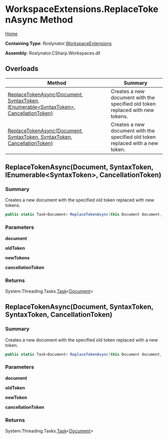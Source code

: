 # WorkspaceExtensions\.ReplaceTokenAsync Method

[Home](../../../README.md)

**Containing Type**: Roslynator\.[WorkspaceExtensions](../README.md)

**Assembly**: Roslynator\.CSharp\.Workspaces\.dll

## Overloads

| Method | Summary |
| ------ | ------- |
| [ReplaceTokenAsync(Document, SyntaxToken, IEnumerable\<SyntaxToken>, CancellationToken)](#Roslynator_WorkspaceExtensions_ReplaceTokenAsync_Microsoft_CodeAnalysis_Document_Microsoft_CodeAnalysis_SyntaxToken_System_Collections_Generic_IEnumerable_Microsoft_CodeAnalysis_SyntaxToken__System_Threading_CancellationToken_) | Creates a new document with the specified old token replaced with new tokens\. |
| [ReplaceTokenAsync(Document, SyntaxToken, SyntaxToken, CancellationToken)](#Roslynator_WorkspaceExtensions_ReplaceTokenAsync_Microsoft_CodeAnalysis_Document_Microsoft_CodeAnalysis_SyntaxToken_Microsoft_CodeAnalysis_SyntaxToken_System_Threading_CancellationToken_) | Creates a new document with the specified old token replaced with a new token\. |

## ReplaceTokenAsync\(Document, SyntaxToken, IEnumerable\<SyntaxToken>, CancellationToken\) <a name="Roslynator_WorkspaceExtensions_ReplaceTokenAsync_Microsoft_CodeAnalysis_Document_Microsoft_CodeAnalysis_SyntaxToken_System_Collections_Generic_IEnumerable_Microsoft_CodeAnalysis_SyntaxToken__System_Threading_CancellationToken_"></a>

### Summary

Creates a new document with the specified old token replaced with new tokens\.

```csharp
public static Task<Document> ReplaceTokenAsync(this Document document, SyntaxToken oldToken, IEnumerable<SyntaxToken> newTokens, CancellationToken cancellationToken = default(CancellationToken))
```

### Parameters

**document**

**oldToken**

**newTokens**

**cancellationToken**

### Returns

System\.Threading\.Tasks\.[Task](https://docs.microsoft.com/en-us/dotnet/api/system.threading.tasks.task-1)\<[Document](https://docs.microsoft.com/en-us/dotnet/api/microsoft.codeanalysis.document)>

## ReplaceTokenAsync\(Document, SyntaxToken, SyntaxToken, CancellationToken\) <a name="Roslynator_WorkspaceExtensions_ReplaceTokenAsync_Microsoft_CodeAnalysis_Document_Microsoft_CodeAnalysis_SyntaxToken_Microsoft_CodeAnalysis_SyntaxToken_System_Threading_CancellationToken_"></a>

### Summary

Creates a new document with the specified old token replaced with a new token\.

```csharp
public static Task<Document> ReplaceTokenAsync(this Document document, SyntaxToken oldToken, SyntaxToken newToken, CancellationToken cancellationToken = default(CancellationToken))
```

### Parameters

**document**

**oldToken**

**newToken**

**cancellationToken**

### Returns

System\.Threading\.Tasks\.[Task](https://docs.microsoft.com/en-us/dotnet/api/system.threading.tasks.task-1)\<[Document](https://docs.microsoft.com/en-us/dotnet/api/microsoft.codeanalysis.document)>


